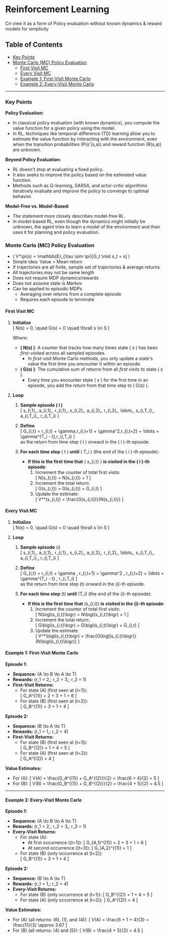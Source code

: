 <!-- omit in toc -->
# Reinforcement Learning

Cn view it as a form of Policy evaluation without known dynamics & reward models for simplicity

<!-- omit in toc -->
## Table of Contents
- [Key Points](#key-points)
- [Monte Carlo (MC) Policy Evaluation](#monte-carlo-mc-policy-evaluation)
  - [First Visit MC](#first-visit-mc)
  - [Every Visit MC](#every-visit-mc)
  - [Example 1: First-Visit Monte Carlo](#example-1-first-visit-monte-carlo)
  - [Example 2: Every-Visit Monte Carlo](#example-2-every-visit-monte-carlo)


---

### Key Points

**Policy Evaluation:**
- In classical policy evaluation (with known dynamics), you compute the value function for a given policy using the model.
- In RL, techniques like temporal-difference (TD) learning allow you to estimate the value function by interacting with the environment, even when the transition probabilities \(P(s'|s,a)\) and reward function \(R(s,a)\) are unknown.

**Beyond Policy Evaluation:**
- RL doesn't stop at evaluating a fixed policy.
- It also seeks to improve the policy based on the estimated value function.
- Methods such as Q-learning, SARSA, and actor-critic algorithms iteratively evaluate and improve the policy to converge to optimal behavior.

**Model-Free vs. Model-Based:**
- The statement more closely describes model-free RL.
- In model-based RL, even though the dynamics might initially be unknown, the agent tries to learn a model of the environment and then uses it for planning and policy evaluation.

### Monte Carlo (MC) Policy Evaluation
- \( V^\pi(s) = \mathbb{E}_{\tau \sim \pi}[G_t \mid s_t = s] \)
- Simple idea: Value = Mean return
- If trajectories are all finite, sample set of trajectories & average returns
- All trajectories may not be same length
- Does not require MDP dynamics/rewards
- Does not assume state is Markov
- Can be applied to episodic MDPs
  - Averaging over returns from a complete episode
  - Requires each episode to terminate

#### First Visit MC
1. **Initialize**  
   \[
   N(s) = 0, \quad G(s) = 0 \quad \forall s \in S
   \]
   
   Where:
   - **\( N(s) \)**: A counter that tracks how many times state \( s \) has been *first-visited* across all sampled episodes.  
     - In *first-visit* Monte Carlo methods, you only update a state's value the first time you encounter it within an episode.
   - **\( G(s) \)**: The cumulative sum of returns from all *first visits* to state \( s \).  
     - Every time you encounter state \( s \) for the first time in an episode, you add the *return* from that time step to \( G(s) \).

2. **Loop**  
   1. **Sample episode \( i \)**  
      \[
      s_{i,1},\, a_{i,1},\, r_{i,1},\, s_{i,2},\, a_{i,2},\, r_{i,2},\, \ldots,\, s_{i,T_i},\, a_{i,T_i},\, r_{i,T_i}
      \]

   2. **Define**  
      \[
      G_{i,t} = r_{i,t} + \gamma\,r_{i,t+1} + \gamma^2\,r_{i,t+2} + \ldots + \gamma^{T_i - t}\,r_{i,T_i}
      \]  
      as the return from time step \( t \) onward in the \( i \)-th episode.

   3. **For each time step** \( t \) **until** \( T_i \) (the end of the \( i \)-th episode):
      - **If this is the first time that** \( s_{i,t} \) **is visited in the \( i \)-th episode**:
        1. Increment the counter of total first visits:  
           \[
           N(s_{i,t}) = N(s_{i,t}) + 1
           \]
        2. Increment the total return:  
           \[
           G(s_{i,t}) = G(s_{i,t}) + G_{i,t}
           \]
        3. Update the estimate:  
           \[
           V^*(s_{i,t}) = \frac{G(s_{i,t})}{N(s_{i,t})}
           \]

#### Every Visit MC

1. **Initialize**  
   \[
   N(s) = 0, \quad G(s) = 0 \quad \forall s \in S
   \]

2. **Loop**  
   1. **Sample episode** \(i\)  
      \[
      s_{i,1},\, a_{i,1},\, r_{i,1},\, s_{i,2},\, a_{i,2},\, r_{i,2},\, \ldots,\, s_{i,T_i},\, a_{i,T_i},\, r_{i,T_i}
      \]

   2. **Define**  
      \[
      G_{i,t} = r_{i,t} + \gamma \, r_{i,t+1} + \gamma^2 \, r_{i,t+2} + \ldots + \gamma^{T_i - t} \, r_{i,T_i}
      \]  
      as the return from time step \(t\) onward in the \(i\)-th episode.

   3. **For each time step** \(t\) **until** \(T_i\) (the end of the \(i\)-th episode):
      - **If this is the first time that** \(s_{i,t}\) **is visited in the \(i\)-th episode**:
        1. Increment the counter of total first visits:  
           \[
           N\bigl(s_{i,t}\bigr) = N\bigl(s_{i,t}\bigr) + 1
           \]
        2. Increment the total return:  
           \[
           G\bigl(s_{i,t}\bigr) = G\bigl(s_{i,t}\bigr) + G_{i,t}
           \]
        3. Update the estimate:  
           \[
           V^*\bigl(s_{i,t}\bigr) = \frac{G\bigl(s_{i,t}\bigr)}{N\bigl(s_{i,t}\bigr)}
           \]




#### Example 1: First-Visit Monte Carlo

**Episode 1:**  
- **Sequence:** \(A \to B \to A \to T\)  
- **Rewards:** \(r_1 = 2,\; r_2 = 3,\; r_3 = 1\)  
- **First-Visit Returns:**  
  - For state \(A\) (first seen at \(t=1\)):  
    \[
    G_A^{(1)} = 2 + 3 + 1 = 6
    \]
  - For state \(B\) (first seen at \(t=2\)):  
    \[
    G_B^{(1)} = 3 + 1 = 4
    \]

**Episode 2:**  
- **Sequence:** \(B \to A \to T\)  
- **Rewards:** \(r_1 = 1,\; r_2 = 4\)  
- **First-Visit Returns:**  
  - For state \(B\) (first seen at \(t=1\)):  
    \[
    G_B^{(2)} = 1 + 4 = 5
    \]
  - For state \(A\) (first seen at \(t=2\)):  
    \[
    G_A^{(2)} = 4
    \]

**Value Estimates:**  
- For \(A\):
  \[
  V(A) = \frac{G_A^{(1)} + G_A^{(2)}}{2} = \frac{6 + 4}{2} = 5
  \]
- For \(B\):
  \[
  V(B) = \frac{G_B^{(1)} + G_B^{(2)}}{2} = \frac{4 + 5}{2} = 4.5
  \]

---

#### Example 2: Every-Visit Monte Carlo

**Episode 1:**  
- **Sequence:** \(A \to B \to A \to T\)  
- **Rewards:** \(r_1 = 2,\; r_2 = 3,\; r_3 = 1\)  
- **Every-Visit Returns:**  
  - For state \(A\):  
    - At first occurrence (\(t=1\)):
      \[
      G_{A,1}^{(1)} = 2 + 3 + 1 = 6
      \]
    - At second occurrence (\(t=3\)):
      \[
      G_{A,2}^{(1)} = 1
      \]
  - For state \(B\) (only occurrence at \(t=2\)):  
    \[
    G_B^{(1)} = 3 + 1 = 4
    \]

**Episode 2:**  
- **Sequence:** \(B \to A \to T\)  
- **Rewards:** \(r_1 = 1,\; r_2 = 4\)  
- **Every-Visit Returns:**  
  - For state \(B\) (only occurrence at \(t=1\)):
    \[
    G_B^{(2)} = 1 + 4 = 5
    \]
  - For state \(A\) (only occurrence at \(t=2\)):
    \[
    G_A^{(2)} = 4
    \]

**Value Estimates:**  
- For \(A\) (all returns: \(6\), \(1\), and \(4\)):
  \[
  V(A) = \frac{6 + 1 + 4}{3} = \frac{11}{3} \approx 3.67
  \]
- For \(B\) (all returns: \(4\) and \(5\)):
  \[
  V(B) = \frac{4 + 5}{2} = 4.5
  \]
